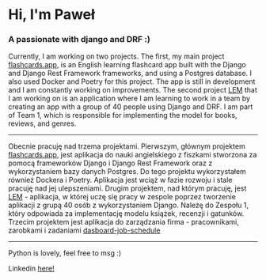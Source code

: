 <h1>Hi, I'm Paweł</h1>
<h3>A passionate with django and DRF :)</h3>

Currently, I am working on two projects. The first, my main project [flashcards.app](https://github.com/kwiats/flashcards-app), is an English learning flashcard app built with the Django and Django Rest Framework frameworks, and using a Postgres database. I also used Docker and Poetry for this project. The app is still in development and I am constantly working on improvements.
The second project [LEM](https://github.com/LemCommunity/lem) that I am working on is an application where I am learning to work in a team by creating an app with a group of 40 people using Django and DRF. I am part of Team 1, which is responsible for implementing the model for books, reviews, and genres.

---

Obecnie pracuję nad trzema projektami. Pierwszym, głównym projektem [flashcards.app](https://github.com/kwiats/flashcards-app), jest aplikacja do nauki angielskiego z fiszkami stworzona za pomocą frameworków Django i Django Rest Framework oraz z wykorzystaniem bazy danych Postgres. Do tego projektu wykorzystałem również Dockera i Poetry. Aplikacja jest wciąż w fazie rozwoju i stale pracuję nad jej ulepszeniami.
Drugim projektem, nad którym pracuję, jest [LEM](https://github.com/LemCommunity/lem) - aplikacja, w której uczę się pracy w zespole poprzez tworzenie aplikacji z grupą 40 osób z wykorzystaniem Django. Należę do Zespołu 1, który odpowiada za implementację modelu książek, recenzji i gatunków.
Trzecim projektem jest aplikacja do zarządzania firma - pracownikami, zarobkami i zadaniami [dasboard-job-schedule](https://github.com/Dashboard-Manager/job-schedule)

---

Python is lovely, feel free to msg :) 

Linkedin [here!](www.linkedin.com/in/pawel-maciej-kwiatkowski)
